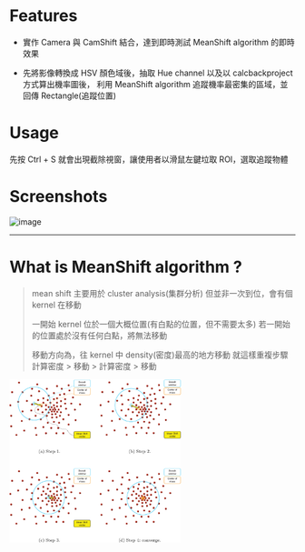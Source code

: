 # Features

* 實作 Camera 與 CamShift 結合，達到即時測試 MeanShift algorithm 的即時效果

* 先將影像轉換成 HSV 顏色域後，抽取 Hue channel 以及以 calcbackproject 方式算出機率圖後，
利用 MeanShift algorithm 追蹤機率最密集的區域，並回傳 Rectangle(追蹤位置)


# Usage

先按 Ctrl + S 就會出現截除視窗，讓使用者以滑鼠左鍵垃取 ROI，選取追蹤物體


# Screenshots

![image](https://github.com/Chien-Mu/MeanShift-tracking/blob/master/resource/1.gif)



***

# What is MeanShift algorithm ?

> mean shift 主要用於 cluster analysis(集群分析)
> 但並非一次到位，會有個 kernel 在移動
>
> 一開始 kernel 位於一個大概位置(有白點的位置，但不需要太多)
> 若一開始的位置處於沒有任何白點，將無法移動
>
> 移動方向為，往 kernel 中 density(密度)最高的地方移動
> 就這樣重複步驟 計算密度 > 移動 > 計算密度 > 移動

<img src="https://github.com/Chien-Mu/MeanShift-tracking/blob/master/resource/meanshift%20algorithm.png" width="60%" height="60%" />
